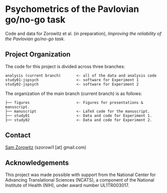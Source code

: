 # Psychometrics of the Pavlovian go/no-go task

Code and data for Zorowitz et al. (in preparation), *Improving the reliability of the Pavlovian go/no-go task*.

## Project Organization

The code for this project is divided across three branches:

    analysis (current branch)       <- all of the data and analysis code
    study01-jspsych                 <- software for Experiment 1
    study02-jspsych                 <- software for Experiment 2

The organization of the main branch (current branch) is as follows:

    ├── figures                     <- Figures for presentations & manuscript.
    ├── manuscript                  <- LaTeX code for the manuscript.
    ├── study01                     <- Data and code for Experiment 1.
    ├── study02                     <- Data and code for Experiment 2.

## Contact
[Sam Zorowitz](http://szorowi1.github.io/) (szorowi1 [at] gmail.com)

## Acknowledgements

This project was made possible with support from the National Center for Advancing Translational Sciences (NCATS), a component of the National Institute of Health (NIH), under award number UL1TR003017.
